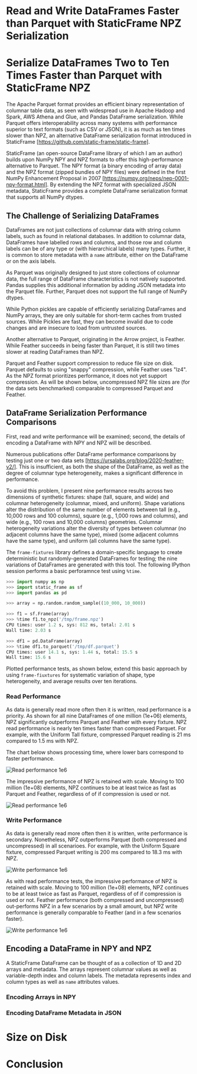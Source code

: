 

# Read and Write DataFrames Faster than Parquet with StaticFrame NPZ Serialization

# Serialize DataFrames Two to Ten Times Faster than Parquet with StaticFrame NPZ


The Apache Parquet format provides an efficient binary representation of columnar table data, as seen with widespread use in Apache Hadoop and Spark, AWS Athena and Glue, and Pandas DataFrame serialization. While Parquet offers interoperability across many systems with performance superior to text formats (such as CSV or JSON), it is as much as ten times slower than NPZ, an alternative DataFrame serialization format introduced in StaticFrame [https://github.com/static-frame/static-frame].

StaticFrame (an open-source DataFrame library of which I am an author) builds upon NumPy NPY and NPZ formats to offer this high-performance alternative to Parquet. The NPY format (a binary encoding of array data) and the NPZ format (zipped bundles of NPY files) were defined in the first NumPy Enhancement Proposal in 2007 [https://numpy.org/neps/nep-0001-npy-format.html]. By extending the NPZ format with specialized JSON metadata, StaticFrame provides a complete DataFrame serialization format that supports all NumPy dtypes.


## The Challenge of Serializing DataFrames

DataFrames are not just collections of columnar data with string column labels, such as found in relational databases. In addition to columnar data, DataFrames have labelled rows and columns, and those row and column labels can be of any type or (with hierarchical labels) many types. Further, it is common to store metadata with a ``name`` attribute, either on the DataFrame or on the axis labels.

As Parquet was originally designed to just store collections of columnar data, the full range of DataFrame characteristics is not natively supported. Pandas supplies this additional information by adding JSON metadata into the Parquet file. Further, Parquet does not support the full range of NumPy dtypes.

While Python pickles are capable of efficiently serializing DataFrames and NumPy arrays, they are only suitable for short-term caches from trusted sources. While Pickles are fast, they can become invalid due to code changes and are insecure to load from untrusted sources.

Another alternative to Parquet, originating in the Arrow project, is Feather. While Feather succeeds in being faster than Parquet, it is still two times slower at reading DataFrames than NPZ.

Parquet and Feather support compression to reduce file size on disk. Parquet defaults to using "snappy" compression, while Feather uses "lz4". As the NPZ format prioritizes performance, it does not yet support compression. As will be shown below, uncompressed NPZ file sizes are (for the data sets benchmarked) comparable to compressed Parquet and Feather.


## DataFrame Serialization Performance Comparisons

First, read and write performance will be examined; second, the details of encoding a DataFrame with NPY and NPZ will be described.

Numerous publications offer DataFrame performance comparisons by testing just one or two data sets [https://ursalabs.org/blog/2020-feather-v2/]. This is insufficient, as both the shape of the DataFrame, as well as the degree of columnar type heterogeneity, makes a significant difference in performance.

To avoid this problem, I present nine performance results across two dimensions of synthetic fixtures: shape (tall, square, and wide) and columnar heterogeneity (columnar, mixed, and uniform). Shape variations alter the distribution of the same number of elements between tall (e.g., 10,000 rows and 100 columns), square (e.g., 1,000 rows and columns), and wide (e.g., 100 rows and 10,000 columns) geometries. Columnar heterogeneity variations alter the diversity of types between columnar (no adjacent columns have the same type), mixed (some adjacent columns have the same type), and uniform (all columns have the same type).

The `frame-fixtures` library defines a domain-specific language to create deterministic but randomly-generated DataFrames for testing; the nine variations of DataFrames are generated with this tool. The following IPython session performs a basic perforamnce test using `%time`.

```python
>>> import numpy as np
>>> import static_frame as sf
>>> import pandas as pd

>>> array = np.random.random_sample((10_000, 10_000))

>>> f1 = sf.Frame(array)
>>> %time f1.to_npz('/tmp/frame.npz')
CPU times: user 1.2 s, sys: 812 ms, total: 2.01 s
Wall time: 2.03 s

>>> df1 = pd.DataFrame(array)
>>> %time df1.to_parquet('/tmp/df.parquet')
CPU times: user 14.1 s, sys: 1.44 s, total: 15.5 s
Wall time: 15.6 s
```

Plotted performance tests, as shown below, extend this basic approach by using ``frame-fiuxtures`` for systematic variation of shape, type heterogeneity, and average results over ten iterations.


### Read Performance

As data is generally read more often then it is written, read performance is a priority. As shown for all nine DataFrames of one million (1e+06) elements, NPZ significantly outperforms Parquet and Feather with every fixture. NPZ read performance is nearly ten times faster than compressed Parquet. For example, with the Uniform Tall fixture, compressed Parquet reading is 21 ms compared to 1.5 ms with NPZ.

The chart below shows processing time, where lower bars correspond to faster performance.

![Read performance 1e6](serialize/serialize-read-linux-1e6.png "Title")


The impressive performance of NPZ is retained with scale. Moving to 100 million (1e+08) elements, NPZ continues to be at least twice as fast as Parquet and Feather, regardless of of if compression is used or not.

![Read performance 1e6](serialize/serialize-read-linux-1e8.png "Title")



### Write Performance

As data is generally read more often then it is written, write performance is secondary. Nonetheless, NPZ outperforms Parquet (both compressed and uncompressed) in all scenarioes. For example, with the Uniform Square fixture, compressed Parquet writing is 200 ms compared to 18.3 ms with NPZ.


![Write performance 1e6](serialize/serialize-write-linux-1e6.png "Title")


As with read performance tests, the impressive performance of NPZ is retained with scale. Moving to 100 million (1e+08) elements, NPZ continues to be at least twice as fast as Parquet, regardless of of if compression is used or not. Feather performance (both compressed and uncompressed) out-performs NPZ in a few scenarios by a small amount, but NPZ write performance is generally comparable to Feather (and in a few scenarios faster).


![Write performance 1e6](serialize/serialize-write-linux-1e8.png "Title")



## Encoding a DataFrame in NPY and NPZ

A StaticFrame DataFrame can be thought of as a collection of 1D and 2D arrays and metadata. The arrays represent columnar values as well as variable-depth index and column labels. The metadata represents index and column types as well as ``name`` attributes values.



### Encoding Arrays in NPY



### Encoding DataFrame Metadata in JSON



# Size on Disk



# Conclusion


